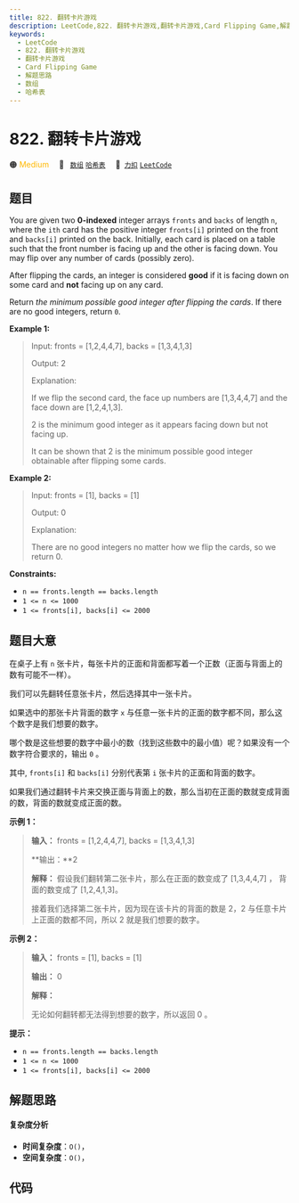 ```yaml
---
title: 822. 翻转卡片游戏
description: LeetCode,822. 翻转卡片游戏,翻转卡片游戏,Card Flipping Game,解题思路,数组,哈希表
keywords:
  - LeetCode
  - 822. 翻转卡片游戏
  - 翻转卡片游戏
  - Card Flipping Game
  - 解题思路
  - 数组
  - 哈希表
---
```


# 822. 翻转卡片游戏

🟠 <font color=#ffb800>Medium</font>&emsp; 🔖&ensp; [`数组`](/tag/array.md) [`哈希表`](/tag/hash-table.md)&emsp; 🔗&ensp;[`力扣`](https://leetcode.cn/problems/card-flipping-game) [`LeetCode`](https://leetcode.com/problems/card-flipping-game)

## 题目

You are given two **0-indexed** integer arrays `fronts` and `backs` of length
`n`, where the `ith` card has the positive integer `fronts[i]` printed on the
front and `backs[i]` printed on the back. Initially, each card is placed on a
table such that the front number is facing up and the other is facing down.
You may flip over any number of cards (possibly zero).

After flipping the cards, an integer is considered **good** if it is facing
down on some card and **not** facing up on any card.

Return _the minimum possible good integer after flipping the cards_. If there
are no good integers, return `0`.



**Example 1:**

> Input: fronts = [1,2,4,4,7], backs = [1,3,4,1,3]
> 
> Output: 2
> 
> Explanation:
> 
> If we flip the second card, the face up numbers are [1,3,4,4,7] and the face down are [1,2,4,1,3].
> 
> 2 is the minimum good integer as it appears facing down but not facing up.
> 
> It can be shown that 2 is the minimum possible good integer obtainable after flipping some cards.

**Example 2:**

> Input: fronts = [1], backs = [1]
> 
> Output: 0
> 
> Explanation:
> 
> There are no good integers no matter how we flip the cards, so we return 0.

**Constraints:**

  * `n == fronts.length == backs.length`
  * `1 <= n <= 1000`
  * `1 <= fronts[i], backs[i] <= 2000`


## 题目大意

在桌子上有 `n` 张卡片，每张卡片的正面和背面都写着一个正数（正面与背面上的数有可能不一样）。

我们可以先翻转任意张卡片，然后选择其中一张卡片。

如果选中的那张卡片背面的数字 `x` 与任意一张卡片的正面的数字都不同，那么这个数字是我们想要的数字。

哪个数是这些想要的数字中最小的数（找到这些数中的最小值）呢？如果没有一个数字符合要求的，输出 `0` 。

其中, `fronts[i]` 和 `backs[i]` 分别代表第 `i` 张卡片的正面和背面的数字。

如果我们通过翻转卡片来交换正面与背面上的数，那么当初在正面的数就变成背面的数，背面的数就变成正面的数。



**示例 1：**

> 
> 
> 
> 
> 
> **输入：** fronts = [1,2,4,4,7], backs = [1,3,4,1,3]
> 
> **输出：**2
> 
> **解释：** 假设我们翻转第二张卡片，那么在正面的数变成了 [1,3,4,4,7] ， 背面的数变成了 [1,2,4,1,3]。
> 
> 接着我们选择第二张卡片，因为现在该卡片的背面的数是 2，2 与任意卡片上正面的数都不同，所以 2 就是我们想要的数字。

**示例 2：**

> 
> 
> 
> 
> 
> **输入：** fronts = [1], backs = [1]
> 
> **输出：** 0
> 
> **解释：**
> 
> 无论如何翻转都无法得到想要的数字，所以返回 0 。
> 
> 



**提示：**

  * `n == fronts.length == backs.length`
  * `1 <= n <= 1000`
  * `1 <= fronts[i], backs[i] <= 2000`


## 解题思路

#### 复杂度分析

- **时间复杂度**：`O()`，
- **空间复杂度**：`O()`，

## 代码

```javascript

```